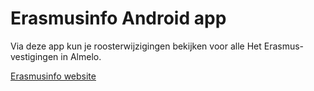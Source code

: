 # Erasmusinfo Android app

Via deze app kun je roosterwijzigingen bekijken voor alle Het Erasmus-vestigingen in Almelo. 

[Erasmusinfo website](http://erasmusinfo.nl)
